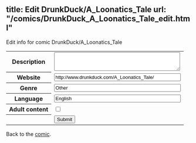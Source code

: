 title: Edit DrunkDuck/A_Loonatics_Tale
url: "/comics/DrunkDuck_A_Loonatics_Tale_edit.html"
---
Edit info for comic DrunkDuck/A_Loonatics_Tale

<form name="comic" action="http://gaepostmail.appspot.com/comic/" method="post">
<table class="comicinfo">
<tr>
<th>Description</th><td><textarea name="description" cols="40" rows="3"></textarea></td>
</tr>
<tr>
<th>Website</th><td><input type="text" name="url" value="http://www.drunkduck.com/A_Loonatics_Tale/" size="40"/></td>
</tr>
<tr>
<th>Genre</th><td><input type="text" name="genre" value="Other" size="40"/></td>
</tr>
<tr>
<th>Language</th><td><input type="text" name="language" value="English" size="40"/></td>
</tr>
<tr>
<th>Adult content</th><td><input type="checkbox" name="adult" value="adult" /></td>
</tr>
<tr>
<th></th><td>
<input type="hidden" name="comic" value="DrunkDuck_A_Loonatics_Tale" />
<input type="submit" name="submit" value="Submit" />
</td>
</tr>
</table>
</form>

Back to the [comic](DrunkDuck_A_Loonatics_Tale.html).
